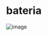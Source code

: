 # bateria

![image](https://github.com/ribeirorray/bateria/assets/52137076/f9b803ba-3f63-4c7f-9472-8ba408547fde)
